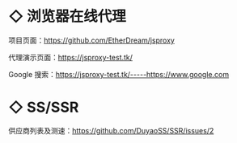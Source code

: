 # ◇ 浏览器在线代理
项目页面：https://github.com/EtherDream/jsproxy

代理演示页面：https://jsproxy-test.tk/

Google 搜索：https://jsproxy-test.tk/-----https://www.google.com

# ◇ SS/SSR
供应商列表及测速：https://github.com/DuyaoSS/SSR/issues/2
